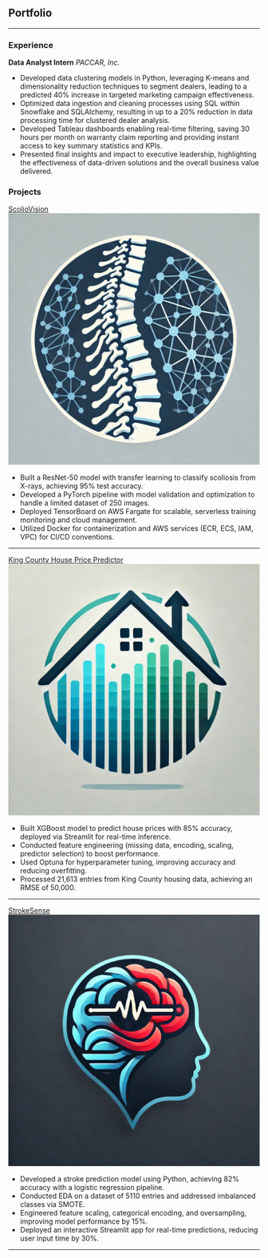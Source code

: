 ## Portfolio

---

### Experience

**Data Analyst Intern**
*PACCAR, Inc.*
- Developed data clustering models in Python, leveraging K-means and dimensionality reduction techniques to segment dealers, leading to a predicted 40% increase in targeted marketing campaign effectiveness.
- Optimized data ingestion and cleaning processes using SQL within Snowflake and SQLAlchemy, resulting in up to a 20% reduction in data processing time for clustered dealer analysis.
- Developed Tableau dashboards enabling real-time filtering, saving 30 hours per month on warranty claim reporting and providing instant access to key summary statistics and KPIs.
- Presented final insights and impact to executive leadership, highlighting the effectiveness of data-driven solutions and the overall business value delivered.

### Projects

[ScolioVision](https://github.com/AdamSkog/Scoliosis-Xray-Classification)
<img src="images/sxc.jpg?raw=true"/>
- Built a ResNet-50 model with transfer learning to classify scoliosis from X-rays, achieving 95% test accuracy.
- Developed a PyTorch pipeline with model validation and optimization to handle a limited dataset of 250 images.
- Deployed TensorBoard on AWS Fargate for scalable, serverless training monitoring and cloud management.
- Utilized Docker for containerization and AWS services (ECR, ECS, IAM, VPC) for CI/CD conventions.

---
[King County House Price Predictor](https://github.com/AdamSkog/Housing-Price-Prediction-King-County)
<img src="images/houseprice.jpg?raw=true"/>
- Built XGBoost model to predict house prices with 85% accuracy, deployed via Streamlit for real-time inference.
- Conducted feature engineering (missing data, encoding, scaling, predictor selection) to boost performance.
- Used Optuna for hyperparameter tuning, improving accuracy and reducing overfitting.
- Processed 21,613 entries from King County housing data, achieving an RMSE of 50,000.

---
[StrokeSense](https://github.com/AdamSkog/Stroke-Risk-Classifier)
<img src="images/strokesense.jpg?raw=true"/>
- Developed a stroke prediction model using Python, achieving 82% accuracy with a logistic regression pipeline.
- Conducted EDA on a dataset of 5110 entries and addressed imbalanced classes via SMOTE.
- Engineered feature scaling, categorical encoding, and oversampling, improving model performance by 15%.
- Deployed an interactive Streamlit app for real-time predictions, reducing user input time by 30%.

---
